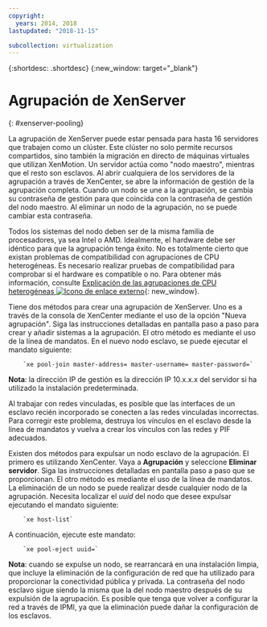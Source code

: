 ```yaml
---
copyright:
  years: 2014, 2018
lastupdated: "2018-11-15"

subcollection: virtualization
---
```


{:shortdesc: .shortdesc}
{:new_window: target="_blank"}

# Agrupación de XenServer
{: #xenserver-pooling}

La agrupación de XenServer puede estar pensada para hasta 16 servidores que trabajen como un clúster. Este clúster no solo permite recursos compartidos, sino también la migración en directo de máquinas virtuales que utilizan XenMotion. Un servidor actúa como "nodo maestro", mientras que el resto son esclavos. Al abrir cualquiera de los servidores de la agrupación a través de XenCenter, se abre la información de gestión de la agrupación completa. Cuando un nodo se une a la agrupación, se cambia su contraseña de gestión para que coincida con la contraseña de gestión del nodo maestro. Al eliminar un nodo de la agrupación, no se puede cambiar esta contraseña.

Todos los sistemas del nodo deben ser de la misma familia de procesadores, ya sea Intel o AMD. Idealmente, el hardware debe ser idéntico para que la agrupación tenga éxito. No es totalmente cierto que existan problemas de compatibilidad con agrupaciones de CPU heterogéneas. Es necesario realizar pruebas de compatibilidad para comprobar si el hardware es compatible o no. Para obtener más información, consulte
[Explicación de las agrupaciones de CPU heterogéneas
![Icono de enlace externo](../../icons/launch-glyph.svg "Icono de enlace externo")](https://support.citrix.com/article/CTX127059){: new_window}.

Tiene dos métodos para crear una agrupación de XenServer. Uno es a través de la consola de XenCenter mediante el uso de la opción "Nueva agrupación". Siga las instrucciones detalladas en pantalla paso a paso para crear y añadir sistemas a la agrupación. El otro método es mediante el uso de la línea de mandatos. En el nuevo nodo esclavo, se puede ejecutar el mandato siguiente:

        `xe pool-join master-address= master-username= master-password=`

**Nota**: la dirección IP de gestión es la dirección IP 10.x.x.x del servidor si ha utilizado la instalación predeterminada.

Al trabajar con redes vinculadas, es posible que las interfaces de un esclavo recién incorporado se conecten a las redes vinculadas incorrectas. Para corregir este problema, destruya los vínculos en el esclavo desde la línea de mandatos y vuelva a crear los vínculos con las redes y PIF adecuados.

Existen dos métodos para expulsar un nodo esclavo de la agrupación. El primero es utilizando XenCenter. Vaya a **Agrupación** y seleccione **Eliminar servidor**. Siga las instrucciones detalladas en pantalla paso a paso que se proporcionan. El otro método es mediante el uso de la línea de mandatos. La eliminación de un nodo se puede realizar desde cualquier nodo de la agrupación. Necesita localizar el
_uuid_ del nodo que desee expulsar ejecutando el mandato siguiente:

        `xe host-list`

A continuación, ejecute este mandato:

        `xe pool-eject uuid=`

**Nota**: cuando se expulse un nodo, se rearrancará en una instalación limpia, que incluye la eliminación de la configuración de red que ha utilizado para proporcionar la conectividad pública y privada. La contraseña del nodo esclavo sigue siendo la misma que la del nodo maestro después de su expulsión de la agrupación. Es posible que tenga que volver a configurar la red a través de IPMI, ya que la eliminación puede dañar la configuración de los esclavos.
